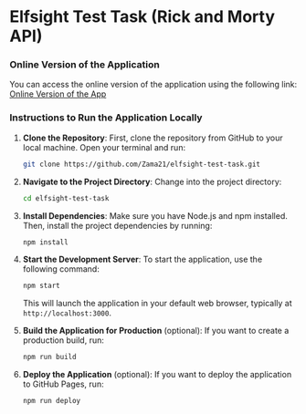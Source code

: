 # Elfsight Test Task (Rick and Morty API)

### Online Version of the Application

You can access the online version of the application using the following link:
[Online Version of the App](https://zama21.github.io/rick-and-morty-gallery)

### Instructions to Run the Application Locally

1. **Clone the Repository**:
   First, clone the repository from GitHub to your local machine. Open your terminal and run:

   ```bash
   git clone https://github.com/Zama21/elfsight-test-task.git
   ```

2. **Navigate to the Project Directory**:
   Change into the project directory:

   ```bash
   cd elfsight-test-task
   ```

3. **Install Dependencies**:
   Make sure you have Node.js and npm installed. Then, install the project dependencies by running:

   ```bash
   npm install
   ```

4. **Start the Development Server**:
   To start the application, use the following command:

   ```bash
   npm start
   ```

   This will launch the application in your default web browser, typically at `http://localhost:3000`.

5. **Build the Application for Production** (optional):
   If you want to create a production build, run:

   ```bash
   npm run build
   ```

6. **Deploy the Application** (optional):
   If you want to deploy the application to GitHub Pages, run:
   ```bash
   npm run deploy
   ```
